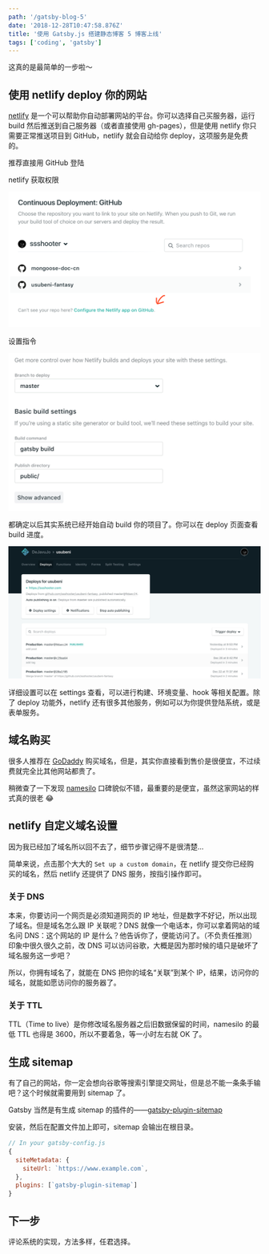 ```yaml
---
path: '/gatsby-blog-5'
date: '2018-12-28T10:47:58.876Z'
title: '使用 Gatsby.js 搭建静态博客 5 博客上线'
tags: ['coding', 'gatsby']
---
```


这真的是最简单的一步啦～

## 使用 netlify deploy 你的网站

[netlify](https://app.netlify.com/) 是一个可以帮助你自动部署网站的平台。你可以选择自己买服务器，运行 build 然后推送到自己服务器（或者直接使用 gh-pages），但是使用 netlify 你只需要正常推送项目到 GitHub，netlify 就会自动给你 deploy，这项服务是免费的。

推荐直接用 GitHub 登陆

netlify 获取权限

![](./config.png)

设置指令

![](./deploy-setting.png)

都确定以后其实系统已经开始自动 build 你的项目了。你可以在 deploy 页面查看 build 进度。

![](./deploy-page.png)

详细设置可以在 settings 查看，可以进行构建、环境变量、hook 等相关配置。除了 deploy 功能外，netlify 还有很多其他服务，例如可以为你提供登陆系统，或是表单服务。

## 域名购买

很多人推荐在 [GoDaddy](https://sg.godaddy.com) 购买域名，但是，其实你直接看到售价是很便宜，不过续费就完全比其他网站都贵了。

稍微查了一下发现 [namesilo](https://www.namesilo.com/) 口碑貌似不错，最重要的是便宜，虽然这家网站的样式真的很老 😂

## netlify 自定义域名设置

因为我已经加了域名所以回不去了，细节步骤记得不是很清楚...

简单来说，点击那个大大的 `Set up a custom domain`，在 netlify 提交你已经购买的域名，然后 netlify 还提供了 DNS 服务，按指引操作即可。

### 关于 DNS

本来，你要访问一个网页是必须知道网页的 IP 地址，但是数字不好记，所以出现了域名。但是域名怎么跟 IP 关联呢？DNS 就像一个电话本，你可以拿着网站的域名问 DNS：这个网站的 IP 是什么？他告诉你了，便能访问了。（不负责任推测）印象中很久很久之前，改 DNS 可以访问谷歌，大概是因为那时候的墙只是破坏了域名服务这一步吧？

所以，你拥有域名了，就能在 DNS 把你的域名“关联”到某个 IP，结果，访问你的域名，就能如愿访问你的服务器了。

### 关于 TTL

TTL（Time to live）是你修改域名服务器之后旧数据保留的时间，namesilo 的最低 TTL 也得是 3600，所以不要着急，等一小时左右就 OK 了。

## 生成 sitemap

有了自己的网站，你一定会想向谷歌等搜索引擎提交网址，但是总不能一条条手输吧？这个时候就需要用到 sitemap 了。

Gatsby 当然是有生成 sitemap 的插件的——[gatsby-plugin-sitemap](https://www.gatsbyjs.org/packages/gatsby-plugin-sitemap/)

安装，然后在配置文件加上即可，sitemap 会输出在根目录。

```javascript
// In your gatsby-config.js
{
  siteMetadata: {
    siteUrl: `https://www.example.com`,
  },
  plugins: [`gatsby-plugin-sitemap`]
}
```

## 下一步

评论系统的实现，方法多样，任君选择。
